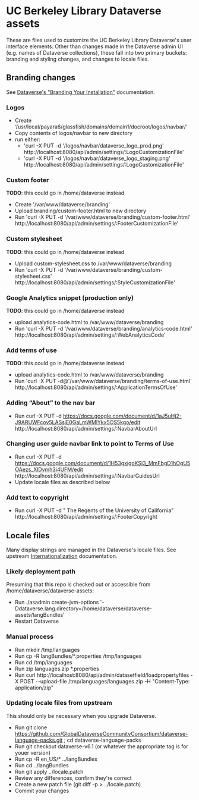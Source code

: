 # UC Berkeley Library Dataverse assets 

These are files used to customize the UC Berkeley Library Dataverse's user interface elements. Other than changes made in the Dataverse admin UI (e.g. names of Dataverse collections), these fall into two primary buckets: branding and styling changes, and changes to locale files.

## Branding changes

See [Dataverse's "Branding Your Installation"](https://guides.dataverse.org/en/latest/installation/config.html#branding-your-installation) documentation.

### Logos

- Create ‘/usr/local/payara6/glassfish/domains/domain1/docroot/logos/navbar/'
- Copy contents of logos/navbar to new directory
- run either:
    - 'curl -X PUT -d '/logos/navbar/dataverse_logo_prod.png' http://localhost:8080/api/admin/settings/:LogoCustomizationFile'
    - 'curl -X PUT -d '/logos/navbar/dataverse_logo_staging.png' http://localhost:8080/api/admin/settings/:LogoCustomizationFile'

### Custom footer
**TODO**: this could go in /home/dataverse instead

- Create '/var/www/dataverse/branding'
- Upload branding/custom-footer.html to new directory
- Run 'curl -X PUT -d '/var/www/dataverse/branding/custom-footer.html' http://localhost:8080/api/admin/settings/:FooterCustomizationFile'

### Custom stylesheet
**TODO**: this could go in /home/dataverse instead

- Upload custom-stylesheet.css to /var/www/dataverse/branding
- Run 'curl -X PUT -d '/var/www/dataverse/branding/custom-stylesheet.css' http://localhost:8080/api/admin/settings/:StyleCustomizationFile'

### Google Analytics snippet (production only)
**TODO**: this could go in /home/dataverse instead

- upload analytics-code.html to /var/www/dataverse/branding
- Run 'curl -X PUT -d '/var/www/dataverse/branding/analytics-code.html' http://localhost:8080/api/admin/settings/:WebAnalyticsCode' 

### Add terms of use
**TODO**: this could go in /home/dataverse instead

- upload analytics-code.html to /var/www/dataverse/branding
- Run 'curl -X PUT -d@'/var/www/dataverse/branding/terms-of-use.html' http://localhost:8080/api/admin/settings/:ApplicationTermsOfUse' 

### Adding “About” to the nav bar
- Run curl -X PUT -d https://docs.google.com/document/d/1aJ5uHj2-J9ARUWFcov5LASsjE0GaLmWMlYkx5OS5kgo/edit http://localhost:8080/api/admin/settings/:NavbarAboutUrl

### Changing user guide navbar link to point to Terms of Use
- Run curl -X PUT -d https://docs.google.com/document/d/1H53gxigoKSj3_MmFbgD1hOgU5OAezs_XlDvmh3i4UFM/edit http://localhost:8080/api/admin/settings/:NavbarGuidesUrl
- Update locale files as described below

### Add text to copyright
- Run curl -X PUT -d " The Regents of the University of California" http://localhost:8080/api/admin/settings/:FooterCopyright

## Locale files

Many display strings are managed in the Dataverse's locale files. See upstream [Internationalization](https://guides.dataverse.org/en/latest/installation/config.html#internationalization) documentation.

### Likely deployment path

Presuming that this repo is checked out or accessible from /home/dataverse/dataverse-assets:

- Run ./asadmin create-jvm-options '-Ddataverse.lang.directory=/home/dataverse/dataverse-assets/langBundles'
- Restart Dataverse

### Manual process

- Run mkdir /tmp/languages
- Run cp -R langBundles/*.properties /tmp/languages
- Run cd /tmp/languages
- Run zip languages.zip *.properties
- Run curl http://localhost:8080/api/admin/datasetfield/loadpropertyfiles -X POST --upload-file /tmp/languages/languages.zip -H "Content-Type: application/zip"

### Updating locale files from upstream

This should only be necessary when you upgrade Dataverse.

- Run git clone https://github.com/GlobalDataverseCommunityConsortium/dataverse-language-packs.git ; cd dataverse-language-packs
- Run git checkout dataverse-v6.1 (or whatever the appropriate tag is for youer version)
- Run cp -R en_US/* ../langBundles 
- Run cd ../langBundles
- Run git apply ../locale.patch
- Review any differences, confirm they're correct 
- Create a new patch file (git diff -p > ../locale.patch)
- Commit your changes